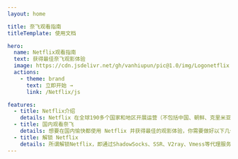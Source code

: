```yaml
---
layout: home

title: 奈飞观看指南
titleTemplate: 使用文档

hero:
  name: Netflix观看指南
  text: 获得最佳奈飞观影体验
  image: https://cdn.jsdelivr.net/gh/vanhiupun/pic@1.0/img/Logonetflix.png
  actions:
    - theme: brand
      text: 立即开始 →
      link: /Netflix/js

features:
  - title: Netflix介绍
    details: Netflix 在全球190多个国家和地区开展运营（不包括中国、朝鲜、克里米亚、叙利亚等四个国家及地区），总计拥有 1.83 亿 名付费会员。据悉，目前奈飞平台的影视剧数量高达 1.3 万部。多个数据综合显示，奈飞是全球流媒体平台中当之无愧的 No.1
  - title: 国内观看奈飞
    details: 想要在国内愉快都使用 Netflix 并获得最佳的观影体验，你需要做好以下几个方面的准备：Netflix 账号和科学上网环境
  - title: 解锁 Netflix
    details: 所谓解锁Netflix，即通过ShadowSocks、SSR、V2ray、Vmess等代理服务提供商提供的Netflix流媒体专用节点，解锁Netflix资源，也就是通常说的 Netflix机场。
---
```

<style>
:root {
  --vp-home-hero-name-color: transparent;
  --vp-home-hero-name-background: -webkit-linear-gradient(120deg, #bd34fe 30%, #41d1ff);
}
</style>

